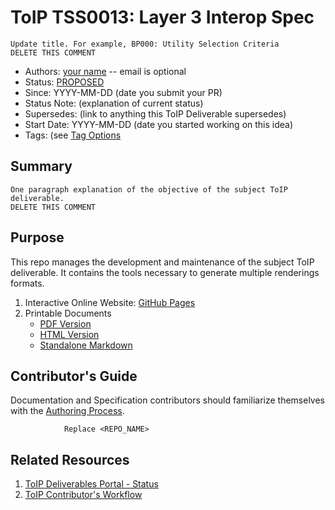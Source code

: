 # ToIP  TSS0013: Layer 3 Interop Spec
```
Update title. For example, BP000: Utility Selection Criteria
DELETE THIS COMMENT
```

- Authors: [your name](you@github-email) -- email is optional
- Status: [PROPOSED](https://trustoverip.github.io/deliverables/process/lifecycle_management/#proposed)
- Since: YYYY-MM-DD (date you submit your PR)
- Status Note: (explanation of current status)  
- Supersedes: (link to anything this ToIP Deliverable  supersedes)
- Start Date: YYYY-MM-DD (date you started working on this idea)
- Tags: (see [Tag Options](https://trustoverip.github.io/deliverables/process/tags)

## Summary

```
One paragraph explanation of the objective of the subject ToIP deliverable.
DELETE THIS COMMENT
```

## Purpose
This repo manages the development and maintenance of the subject ToIP deliverable. It contains the tools necessary to generate multiple renderings formats.

1. Interactive Online Website: [GitHub Pages](https://<ORG_NAME>.github.io/<REPO_NAME>/)
2. Printable Documents
    * [PDF Version](./publish/<DOC_NAME>.pdf)
    * [HTML Version](./publish/<DOC_NAME>.html)
    * [Standalone Markdown](./publish/<DOC_NAME>.md)

## Contributor's Guide
Documentation and Specification contributors should familiarize themselves with the [Authoring Process](https://github.com/trustoverip/<REPO_NAME>/blob/main/DEV_README.md).
```
            Replace <REPO_NAME>
```

## Related Resources

1. [ToIP Deliverables Portal - Status](https://trustoverip.github.io/deliverables/results/proposed/)
2. [ToIP Contributor's Workflow](https://trustoverip.github.io/deliverables/process/process_concepts/)
